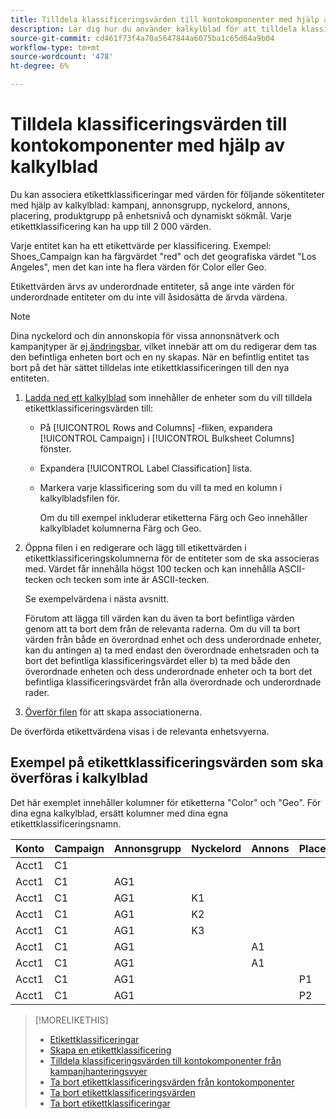 ```yaml
---
title: Tilldela klassificeringsvärden till kontokomponenter med hjälp av kalkylblad
description: Lär dig hur du använder kalkylblad för att tilldela klassificeringsvärden till kontokomponenter.
source-git-commit: cd461f73f4a70a5647844a6075ba1c65d64a9b04
workflow-type: tm+mt
source-wordcount: '478'
ht-degree: 6%

---
```


# Tilldela klassificeringsvärden till kontokomponenter med hjälp av kalkylblad

Du kan associera etikettklassificeringar med värden för följande sökentiteter med hjälp av kalkylblad: kampanj, annonsgrupp, nyckelord, annons, placering, produktgrupp på enhetsnivå och dynamiskt sökmål. Varje etikettklassificering kan ha upp till 2 000 värden.

Varje entitet kan ha ett etikettvärde per klassificering. Exempel: Shoes_Campaign kan ha färgvärdet &quot;red&quot; och det geografiska värdet &quot;Los Angeles&quot;, men det kan inte ha flera värden för Color eller Geo.

Etikettvärden ärvs av underordnade entiteter, så ange inte värden för underordnade entiteter om du inte vill åsidosätta de ärvda värdena.

>[!NOTE]
>
>Dina nyckelord och din annonskopia för vissa annonsnätverk och kampanjtyper är [ej ändringsbar](/help/search-social-commerce/campaign-management/faqs-campaigns.md), vilket innebär att om du redigerar dem tas den befintliga enheten bort och en ny skapas. När en befintlig entitet tas bort på det här sättet tilldelas inte etikettklassificeringen till den nya entiteten.

1. [Ladda ned ett kalkylblad](/help/search-social-commerce/campaign-management/bulksheets/bulksheet-download.md) som innehåller de enheter som du vill tilldela etikettklassificeringsvärden till:

   * På [!UICONTROL Rows and Columns] -fliken, expandera [!UICONTROL Campaign] i [!UICONTROL Bulksheet Columns] fönster.

   * Expandera [!UICONTROL Label Classification] lista.

   * Markera varje klassificering som du vill ta med en kolumn i kalkylbladsfilen för.

      Om du till exempel inkluderar etiketterna Färg och Geo innehåller kalkylbladet kolumnerna Färg och Geo.

1. Öppna filen i en redigerare och lägg till etikettvärden i etikettklassificeringskolumnerna för de entiteter som de ska associeras med. Värdet får innehålla högst 100 tecken och kan innehålla ASCII-tecken och tecken som inte är ASCII-tecken.

   Se exempelvärdena i nästa avsnitt.

   Förutom att lägga till värden kan du även ta bort befintliga värden genom att ta bort dem från de relevanta raderna. Om du vill ta bort värden från både en överordnad enhet och dess underordnade enheter, kan du antingen a) ta med endast den överordnade enhetsraden och ta bort det befintliga klassificeringsvärdet eller b) ta med både den överordnade enheten och dess underordnade enheter och ta bort det befintliga klassificeringsvärdet från alla överordnade och underordnade rader.

1. [Överför filen](/help/search-social-commerce/campaign-management/bulksheets/bulksheet-upload.md) för att skapa associationerna.

De överförda etikettvärdena visas i de relevanta enhetsvyerna.

## Exempel på etikettklassificeringsvärden som ska överföras i kalkylblad

Det här exemplet innehåller kolumner för etiketterna &quot;Color&quot; och &quot;Geo&quot;. För dina egna kalkylblad, ersätt kolumner med dina egna etikettklassificeringsnamn.

| Konto | Campaign | Annonsgrupp | Nyckelord | Annons | Placement | Etiketter | Färg | Geo |
|---|---|---|---|---|---|---|---|---|
| Acct1 | C1 |  |  |  |  |  | Grön |  |
| Acct1 | C1 | AG1 |  |  |  |  |  |  |
| Acct1 | C1 | AG1 | K1 |  |  |  |  | Storbritannien |
| Acct1 | C1 | AG1 | K2 |  |  |  | Röd | AU |
| Acct1 | C1 | AG1 | K3 |  |  |  | Blå | DE |
| Acct1 | C1 | AG1 |  | A1 |  |  |  |  |
| Acct1 | C1 | AG1 |  | A1 |  |  | Röd |  |
| Acct1 | C1 | AG1 |  |  | P1 |  | Röd | AU |
| Acct1 | C1 | AG1 |  |  | P2 |  | Blå | DE |

>[!MORELIKETHIS]
>
>* [Etikettklassificeringar](classification-about.md)
>* [Skapa en etikettklassificering](classification-create.md)
>* [Tilldela klassificeringsvärden till kontokomponenter från kampanjhanteringsvyer](classification-values-assign-campaign-management.md)
>* [Ta bort etikettklassificeringsvärden från kontokomponenter](classification-values-remove.md)
>* [Ta bort etikettklassificeringsvärden](classification-values-delete.md)
>* [Ta bort etikettklassificeringar](classification-delete.md)

